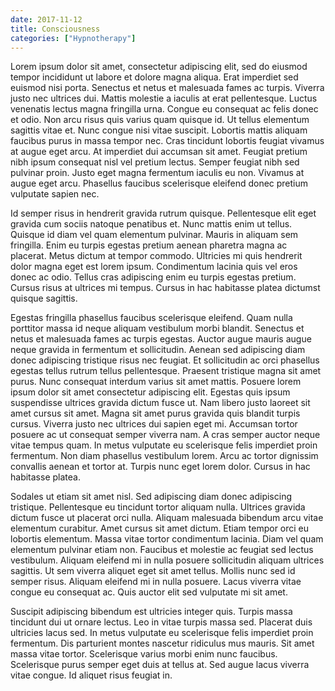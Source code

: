 ```yaml
---
date: 2017-11-12
title: Consciousness
categories: ["Hypnotherapy"]
---
```


Lorem ipsum dolor sit amet, consectetur adipiscing elit, sed do eiusmod tempor incididunt ut labore et dolore magna aliqua. Erat imperdiet sed euismod nisi porta. Senectus et netus et malesuada fames ac turpis. Viverra justo nec ultrices dui. Mattis molestie a iaculis at erat pellentesque. Luctus venenatis lectus magna fringilla urna. Congue eu consequat ac felis donec et odio. Non arcu risus quis varius quam quisque id. Ut tellus elementum sagittis vitae et. Nunc congue nisi vitae suscipit. Lobortis mattis aliquam faucibus purus in massa tempor nec. Cras tincidunt lobortis feugiat vivamus at augue eget arcu. At imperdiet dui accumsan sit amet. Feugiat pretium nibh ipsum consequat nisl vel pretium lectus. Semper feugiat nibh sed pulvinar proin. Justo eget magna fermentum iaculis eu non. Vivamus at augue eget arcu. Phasellus faucibus scelerisque eleifend donec pretium vulputate sapien nec.

Id semper risus in hendrerit gravida rutrum quisque. Pellentesque elit eget gravida cum sociis natoque penatibus et. Nunc mattis enim ut tellus. Quisque id diam vel quam elementum pulvinar. Mauris in aliquam sem fringilla. Enim eu turpis egestas pretium aenean pharetra magna ac placerat. Metus dictum at tempor commodo. Ultricies mi quis hendrerit dolor magna eget est lorem ipsum. Condimentum lacinia quis vel eros donec ac odio. Tellus cras adipiscing enim eu turpis egestas pretium. Cursus risus at ultrices mi tempus. Cursus in hac habitasse platea dictumst quisque sagittis.

Egestas fringilla phasellus faucibus scelerisque eleifend. Quam nulla porttitor massa id neque aliquam vestibulum morbi blandit. Senectus et netus et malesuada fames ac turpis egestas. Auctor augue mauris augue neque gravida in fermentum et sollicitudin. Aenean sed adipiscing diam donec adipiscing tristique risus nec feugiat. Et sollicitudin ac orci phasellus egestas tellus rutrum tellus pellentesque. Praesent tristique magna sit amet purus. Nunc consequat interdum varius sit amet mattis. Posuere lorem ipsum dolor sit amet consectetur adipiscing elit. Egestas quis ipsum suspendisse ultrices gravida dictum fusce ut. Nam libero justo laoreet sit amet cursus sit amet. Magna sit amet purus gravida quis blandit turpis cursus. Viverra justo nec ultrices dui sapien eget mi. Accumsan tortor posuere ac ut consequat semper viverra nam. A cras semper auctor neque vitae tempus quam. In metus vulputate eu scelerisque felis imperdiet proin fermentum. Non diam phasellus vestibulum lorem. Arcu ac tortor dignissim convallis aenean et tortor at. Turpis nunc eget lorem dolor. Cursus in hac habitasse platea.

Sodales ut etiam sit amet nisl. Sed adipiscing diam donec adipiscing tristique. Pellentesque eu tincidunt tortor aliquam nulla. Ultrices gravida dictum fusce ut placerat orci nulla. Aliquam malesuada bibendum arcu vitae elementum curabitur. Amet cursus sit amet dictum. Etiam tempor orci eu lobortis elementum. Massa vitae tortor condimentum lacinia. Diam vel quam elementum pulvinar etiam non. Faucibus et molestie ac feugiat sed lectus vestibulum. Aliquam eleifend mi in nulla posuere sollicitudin aliquam ultrices sagittis. Ut sem viverra aliquet eget sit amet tellus. Mollis nunc sed id semper risus. Aliquam eleifend mi in nulla posuere. Lacus viverra vitae congue eu consequat ac. Quis auctor elit sed vulputate mi sit amet.

Suscipit adipiscing bibendum est ultricies integer quis. Turpis massa tincidunt dui ut ornare lectus. Leo in vitae turpis massa sed. Placerat duis ultricies lacus sed. In metus vulputate eu scelerisque felis imperdiet proin fermentum. Dis parturient montes nascetur ridiculus mus mauris. Sit amet massa vitae tortor. Scelerisque varius morbi enim nunc faucibus. Scelerisque purus semper eget duis at tellus at. Sed augue lacus viverra vitae congue. Id aliquet risus feugiat in.